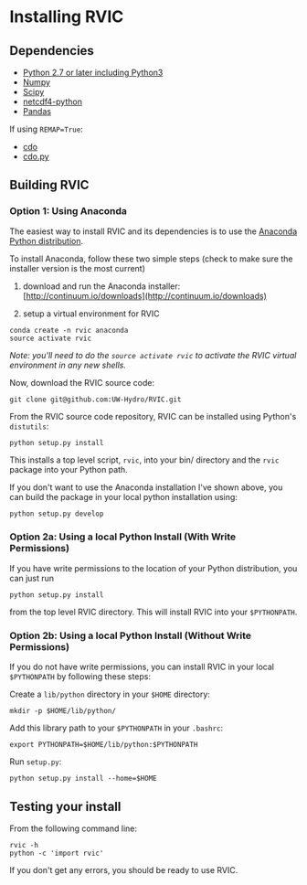 # Installing RVIC

## Dependencies
- [Python 2.7 or later including Python3](http://www.python.org/)
- [Numpy](http://www.numpy.org)
- [Scipy](http://www.scipy.org/)
- [netcdf4-python](https://code.google.com/p/netcdf4-python/)
- [Pandas](http://pandas.pydata.org/)

If using `REMAP=True`:

- [cdo](https://code.zmaw.de/projects/cdo)
- [cdo.py](https://github.com/Try2Code/cdo-bindings)

## Building RVIC

### Option 1:  Using Anaconda

The easiest way to install RVIC and its dependencies is to use the [Anaconda Python distribution](https://store.continuum.io/cshop/anaconda/).

To install Anaconda, follow these two simple steps (check to make sure the installer version is the most current)

1.  download and run the Anaconda installer:  [http://continuum.io/downloads](http://continuum.io/downloads)

2.  setup a virtual environment for RVIC

```shell
conda create -n rvic anaconda
source activate rvic
```

*Note:  you'll need to do the `source activate rvic` to activate the RVIC virtual environment in any new shells.*

Now, download the RVIC source code:

```shell
git clone git@github.com:UW-Hydro/RVIC.git
```

From the RVIC source code repository, RVIC can be installed using Python's `distutils`:

```shell
python setup.py install
```

This installs a top level script, `rvic`, into your bin/ directory and the `rvic` package into your Python path.

If you don't want to use the Anaconda installation I've shown above, you can build the package in your local python installation using:
```python
python setup.py develop
```

### Option 2a:  Using a local Python Install (With Write Permissions)

If you have write permissions to the location of your Python distribution, you can just run

```shell
python setup.py install
```

from the top level RVIC directory.  This will install RVIC into your `$PYTHONPATH`.

### Option 2b:  Using a local Python Install (Without Write Permissions)

If you do not have write permissions, you can install RVIC in your local `$PYTHONPATH` by following these steps:

Create a `lib/python` directory in your `$HOME` directory:

```shell
mkdir -p $HOME/lib/python/
```

Add this library path to your `$PYTHONPATH` in your `.bashrc`:

```shell
export PYTHONPATH=$HOME/lib/python:$PYTHONPATH
```

Run `setup.py`:

```shell
python setup.py install --home=$HOME
```

## Testing your install

From the following command line:

```shell
rvic -h
python -c 'import rvic'
```

If you don't get any errors, you should be ready to use RVIC.

